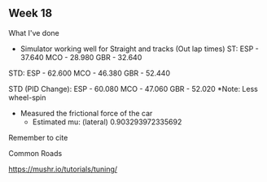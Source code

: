 ## Week 18

What I've done

- Simulator working well for Straight and tracks (Out lap times)
ST:
ESP - 37.640
MCO - 28.980
GBR - 32.640

STD:
ESP - 62.600
MCO - 46.380
GBR - 52.440

STD (PID Change): 
ESP - 60.080
MCO - 47.060
GBR - 52.020
*Note: Less wheel-spin

- Measured the frictional force of the car
	- Estimated mu: (lateral) 0.903293972335692

Remember to cite 

Common Roads

https://mushr.io/tutorials/tuning/
